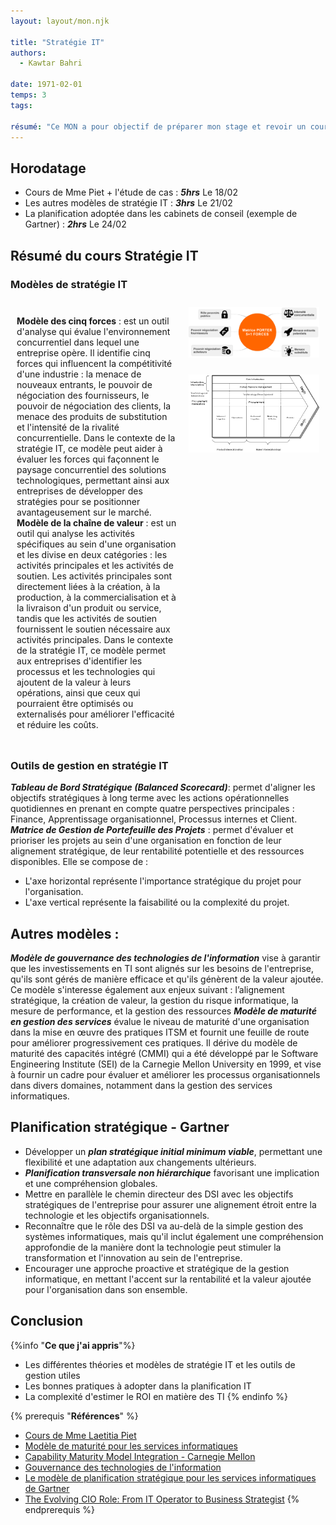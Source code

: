 ```yaml
---
layout: layout/mon.njk

title: "Stratégie IT"
authors:
  - Kawtar Bahri

date: 1971-02-01
temps: 3
tags:

résumé: "Ce MON a pour objectif de préparer mon stage et revoir un cours que j'ai pas suivi en temps 2 : Stratégie IT."
---
```

## Horodatage 
- Cours de Mme Piet + l'étude de cas : ***5hrs*** Le 18/02 
- Les autres modèles de stratégie IT : ***3hrs*** Le 21/02 
- La planification adoptée dans les cabinets de conseil (exemple de Gartner) : ***2hrs*** Le 24/02 

## Résumé du cours Stratégie IT 
### Modèles de stratégie IT 
<div style="display: flex;">
    <div style="flex: 55%; padding: 10px;">        
        <p>
          <strong>Modèle des cinq forces</strong> : est un outil d'analyse qui évalue l'environnement concurrentiel dans lequel une entreprise opère. Il identifie cinq forces qui influencent la compétitivité d'une industrie : la menace de nouveaux entrants, le pouvoir de négociation des fournisseurs, le pouvoir de négociation des clients, la menace des produits de substitution et l'intensité de la rivalité concurrentielle. Dans le contexte de la stratégie IT, ce modèle peut aider à évaluer les forces qui façonnent le paysage concurrentiel des solutions technologiques, permettant ainsi aux entreprises de développer des stratégies pour se positionner avantageusement sur le marché. <br>
          <strong>Modèle de la chaîne de valeur</strong> : est un outil qui analyse les activités spécifiques au sein d'une organisation et les divise en deux catégories : les activités principales et les activités de soutien. Les activités principales sont directement liées à la création, à la production, à la commercialisation et à la livraison d'un produit ou service, tandis que les activités de soutien fournissent le soutien nécessaire aux activités principales. Dans le contexte de la stratégie IT, ce modèle permet aux entreprises d'identifier les processus et les technologies qui ajoutent de la valeur à leurs opérations, ainsi que ceux qui pourraient être optimisés ou externalisés pour améliorer l'efficacité et réduire les coûts.
        </p>
    </div>
    <div style="flex: 45%; padding: 10px;">        
        <div style="display: flex; flex-direction: column;">
            <img src="https://raw.githubusercontent.com/do-it-ecm/promo-2023-2024/main/Kawtar-Bahri/mon/temps-3.1/1.png" alt="Image 1" style="max-width: 100%; margin-bottom: 10px;">
            <br>
            <img src="https://raw.githubusercontent.com/do-it-ecm/promo-2023-2024/main/Kawtar-Bahri/mon/temps-3.1/2.jpg" alt="Image 2" style="max-width: 100%;">
        </div>
    </div>
</div>

### Outils de gestion en stratégie IT 
***Tableau de Bord Stratégique (Balanced Scorecard)***: permet d'aligner les objectifs stratégiques à long terme avec les actions opérationnelles quotidiennes en prenant en compte quatre perspectives principales : Finance, Apprentissage organisationnel, Processus internes et Client.
***Matrice de Gestion de Portefeuille des Projets*** : permet d'évaluer et prioriser les projets au sein d'une organisation en fonction de leur alignement stratégique, de leur rentabilité potentielle et des ressources disponibles. Elle se compose de : 
- L'axe horizontal représente l'importance stratégique du projet pour l'organisation.
- L'axe vertical représente la faisabilité ou la complexité du projet.

## Autres modèles : 

***Modèle de gouvernance des technologies de l'information*** vise à garantir que les investissements en TI sont alignés sur les besoins de l'entreprise, qu'ils sont gérés de manière efficace et qu'ils génèrent de la valeur ajoutée. Ce modèle s'interesse également aux enjeux suivant : l’alignement stratégique, la création de valeur, la gestion du risque informatique, la mesure de performance, et la gestion des ressources
***Modèle de maturité en gestion des services*** évalue le niveau de maturité d'une organisation dans la mise en œuvre des pratiques ITSM et fournit une feuille de route pour améliorer progressivement ces pratiques. 
Il dérive du modèle de maturité des capacités intégré (CMMI) qui a été développé par le Software Engineering Institute (SEI) de la Carnegie Mellon University en 1999, et vise à fournir un cadre pour évaluer et améliorer les processus organisationnels dans divers domaines, notamment dans la gestion des services informatiques.

## Planification stratégique - Gartner
- Développer un ***plan stratégique initial minimum viable***, permettant une flexibilité et une adaptation aux changements ultérieurs.
- ***Planification transversale non hiérarchique*** favorisant  une implication et une compréhension globales.
- Mettre en parallèle le chemin directeur des DSI avec les objectifs stratégiques de l'entreprise pour assurer une alignement étroit entre la technologie et les objectifs organisationnels.
- Reconnaître que le rôle des DSI va au-delà de la simple gestion des systèmes informatiques, mais qu'il inclut également une compréhension approfondie de la manière dont la technologie peut stimuler la transformation et l'innovation au sein de l'entreprise.
- Encourager une approche proactive et stratégique de la gestion informatique, en mettant l'accent sur la rentabilité et la valeur ajoutée pour l'organisation dans son ensemble.

## Conclusion
{%info "**Ce que j'ai appris**"%}
-	Les différentes théories et modèles de stratégie IT et les outils de gestion utiles
- Les bonnes pratiques à adopter dans la planification IT
- La complexité d'estimer le ROI en matière des TI
{% endinfo %}

{% prerequis "**Références**" %}
-	[Cours de Mme Laetitia Piet](https://moodle.centrale-marseille.fr/course/view.php?id=979)
- [Modèle de maturité pour les services informatiques ](https://espaces-numeriques.org/wp-content/uploads/2019/01/l65p34.pdf)
- [Capability Maturity Model Integration - Carnegie Mellon](https://insights.sei.cmu.edu/documents/91/2010_019_001_28803.pdf)
- [Gouvernance des technologies de l'information](https://www.cegsi.org/images/stories/document/gouvtechsi-wikipedia.mht.pdf)
- [Le modèle de planification stratégique pour les services informatiques de Gartner](https://emt.gartnerweb.com/ngw/globalassets/intl-fr/insights/documents/planification-strategique/les-bases-de-la-planification-strategique.pdf?_gl=1*1fnpoja*_ga*MTk3MTM5OTkwOC4xNzA4NzY4NjI3*_ga_R1W5CE5FEV*MTcwODc2ODYyNi4xLjEuMTcwODc2ODc5OC4zOC4wLjA)
- [The Evolving CIO Role: From IT Operator to Business Strategist](https://media.techtarget.com/digitalguide/images/Misc/EA-Marketing/Eguides/The_Evolving_CIO_Role_From_IT_Operator_to_Business_Strategist_2022.pdf)
{% endprerequis %}